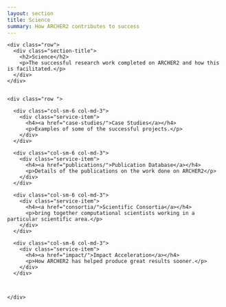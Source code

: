 ```yaml
---
layout: section
title: Science
summary: How ARCHER2 contributes to success
---
```



<!-- Service Start -->
<section id="service">
  <div class="container">
	
    <div class="row">	
      <div class="section-title">
        <h2>Science</h2>
        <p>The successful research work completed on ARCHER2 and how this is facilitated.</p>
      </div>
    </div>
					
			
    <div class="row ">
		
      <div class="col-sm-6 col-md-3">
        <div class="service-item">
          <h4><a href="case-studies/">Case Studies</a></h4>
          <p>Examples of some of the successful projects.</p>
        </div>
      </div>		
			
      <div class="col-sm-6 col-md-3">
        <div class="service-item">
          <h4><a href="publications/">Publication Database</a></h4>
          <p>Details of the publications on the work done on ARCHER2</p>
        </div>
      </div>		
			
      <div class="col-sm-6 col-md-3">
        <div class="service-item">
          <h4><a href="consortia/">Scientific Consortia</a></h4>
          <p>bring together computational scientists working in a particular scientific area.</p>
        </div>
      </div>	
			
      <div class="col-sm-6 col-md-3">
        <div class="service-item">
          <h4><a href="impact/">Impact Acceleration</a></h4>
          <p>How ARCHER2 has helped produce great results sooner.</p>
        </div>
      </div>	
			
		
			
    </div>
  </div>
</section>

